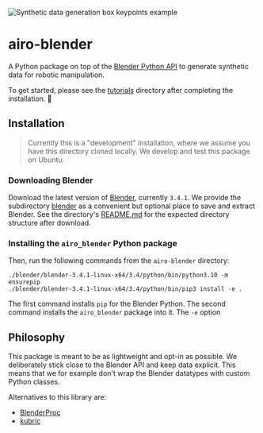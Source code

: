 ![Synthetic data generation box keypoints example](https://i.imgur.com/ZpH0grX.jpg)

# airo-blender

A Python package on top of the [Blender Python API](https://docs.blender.org/api/current/index.html) to
generate synthetic data for robotic manipulation.

To get started, please see the [tutorials](docs/tutorials) directory after completing the installation. :notebook_with_decorative_cover:


## Installation
> Currently this is a "development" installation, where we assume you have this directory cloned locally. We develop and test this package on Ubuntu.

### Downloading Blender
Download the latest version of [Blender](https://www.blender.org/download/), currently `3.4.1`.
We provide the subdirectory [blender](blender) as a convenient but optional place to save and extract Blender. See the directory's [README.md](blender/README.md) for the expected directory structure after download.

### Installing the `airo_blender` Python package
Then, run the following commands from the `airo-blender` directory:
```
./blender/blender-3.4.1-linux-x64/3.4/python/bin/python3.10 -m ensurepip
./blender/blender-3.4.1-linux-x64/3.4/python/bin/pip3 install -e .
```
The first command installs `pip` for the Blender Python.
The second command installs the `airo_blender` package into it. The `-e` option


## Philosophy
This package is meant to be as lightweight and opt-in as possible.
We deliberately stick close to the Blender API and keep data explicit.
This means that we for example don't wrap the Blender datatypes with custom Python classes.

Alternatives to this library are:
* [BlenderProc](https://github.com/DLR-RM/BlenderProc)
* [kubric](https://github.com/google-research/kubric)
